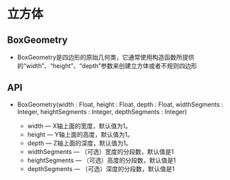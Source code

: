 # 立方体

## BoxGeometry

+ BoxGeometry是四边形的原始几何类，它通常使用构造函数所提供的“width”、“height”、“depth”参数来创建立方体或者不规则四边形

## API

+ BoxGeometry(width : Float, height : Float, depth : Float, widthSegments : Integer, heightSegments : Integer, depthSegments : Integer)

  + width — X轴上面的宽度，默认值为1。
  + height — Y轴上面的高度，默认值为1。
  + depth — Z轴上面的深度，默认值为1。
  + widthSegments — （可选）宽度的分段数，默认值是1
  + heightSegments — （可选）高度的分段数，默认值是1
  + depthSegments — （可选）深度的分段数，默认值是1
